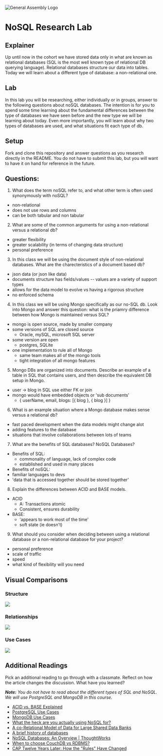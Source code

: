 ![General Assembly Logo](https://camo.githubusercontent.com/1a91b05b8f4d44b5bbfb83abac2b0996d8e26c92/687474703a2f2f692e696d6775722e636f6d2f6b6538555354712e706e67)

# NoSQL Research Lab

## Explainer

Up until now in the cohort we have stored data only in what are known as relational databases (SQL is the most well known type of relational DB querying language). Relational databases structure our data into tables. Today we will learn about a different type of database: a non-relational one. 

## Lab

In this lab you will be researching, either individually or in groups, answer to the following questions about noSQL databases. The intention is for you to spend some time learning about the fundamental differences between the type of databases we have seen before and the new type we will be learning about today. Even more importantly, you will learn about why two types of databases are used, and what situations fit each type of db. 

## Setup

Fork and clone this repository and answer questions as you research directly in the README. You do not have to submit this lab, but you will want to have it on hand for reference in the future. 

## Questions:

1. What does the term noSQL refer to, and what other term is often used synonymously with noSQL?
  - non-relational
  - does not use rows and columns
  - can be both tabular and non tabular

2. What are some of the common arguments for using a non-relational versus a relational db?
  - greater flexibility
  - greater scalability (in terms of changing data structure)
  - personal preference

3. In this class we will be using the document style of non-relational databases. What are the charecteristics of a document based db? 
  - json data (or json like data)
  - documents structure has fields/values -- values are a variety of support types
  - allows for the data model to evolve vs having a rigorous structure
  - no enforced schema

4. In this class we will be using Mongo specifically as our no-SQL db. Look into Mongo and answer this question: what is the priamry difference between how Mongo is maintained versus SQL?
  - mongo is open source, made by smaller company
  - some versions of SQL are closed source
    - Oracle, mySQL, microsoft SQL server
  - some version are open 
    - postgres, SQLite
  - one implementation to rule all of Mongo
    - same team makes all of the mongo tools
    - tight integration of all mongo features

5. Mongo DBs are organized into documents. Describe an example of a table in SQL that contains users, and then describe the equivalent DB setup in Mongo. 
  - user -> blog in SQL use either FK or join
  - mongo would have embedded objects or 'sub documents'
    - { userName, email, blogs: [{ blog }, { blog }] }

6. What is an example situation where a Mongo database makes sense versus a relational db?
  - fast paced development when the data models might change alot
  - adding features to the database
  - situations that involve collaborations between lots of teams

7. What are the benefits of SQL databases? NoSQL Databases?
  - Benefits of SQL:
    - commonality of language, lack of complex code
    - established and used in many places
  - Benefits of noSQL:
   - familiar languages to devs
   - 'data that is accessed together should be stored together'

8. Explain the differences between ACID and BASE models.
  - ACID
    - A: Transactions atomic
    - Consistent, ensures durability 
  - BASE: 
    - 'appears to work most of the time'
    - soft state (ie doesn't)

9. What should you consider when deciding between using a relational database or a non-relational database for your project?
 - personal preference
 - scale of traffic
 - speed
 - what kind of flexibility will you need


## Visual Comparisons

### Structure

![](https://media.git.generalassemb.ly/user/16103/files/65db7f00-afd5-11ea-926a-e51b2fd2be08)

### Relationships

![](https://media.git.generalassemb.ly/user/16103/files/5eb47100-afd5-11ea-8cae-0a65c924be4b)

### Use Cases

![](https://media.git.generalassemb.ly/user/16103/files/7f7cc680-afd5-11ea-82c8-10ed74ee2222)

## Additional Readings

Pick an additional reading to go through with a classmate. Reflect on how the
article changes the discussion. What have you learned?

  _**Note:** You do not have to read about the different types of SQL and NoSQL. We will use PostgreSQL and MongoDB in this course._
- [ACID vs. BASE Explained](https://neo4j.com/blog/acid-vs-base-consistency-models-explained/)
- [PostgreSQL Use Cases](https://www.cybertec-postgresql.com/en/postgresql-overview/solutions-who-uses-postgresql/)
- [MongoDB Use Cases](https://www.mongodb.com/use-cases)
- [What the heck are you actually using NoSQL for?](http://highscalability.com/blog/2010/12/6/what-the-heck-are-you-actually-using-nosql-for.html)
- [A co-Relational Model of Data for Large Shared Data Banks](http://queue.acm.org/detail.cfm?id=1961297&repost)
- [A brief history of databases](http://avant.org/media/history-of-databases)
- [NoSQL Databases: An Overview | ThoughtWorks](http://www.thoughtworks.com/insights/blog/nosql-databases-overview)
- [When to choose CouchDB vs RDBMS?](http://stackoverflow.com/a/2731207/402618)
- [CAP Twelve Years Later: How the "Rules" Have Changed](http://www.infoq.com/articles/cap-twelve-years-later-how-the-rules-have-changed)
